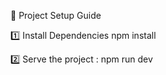 🚀 Project Setup Guide

1️⃣ Install Dependencies
    npm install 
    
 2️⃣ Serve the project :
   npm run dev 

